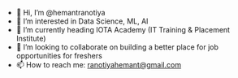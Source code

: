 - 👋 Hi, I’m @hemantranotiya
- 👀 I’m interested in Data Science, ML, AI
- 🌱 I’m currently heading IOTA Academy (IT Training & Placement Institute)
- 💞️ I’m looking to collaborate on building a better place for job opportunities for freshers
- 📫 How to reach me: ranotiyahemant@gmail.com

<!---
hemantranotiya/hemantranotiya is a ✨ special ✨ repository because its `README.md` (this file) appears on your GitHub profile.
You can click the Preview link to take a look at your changes.
--->
